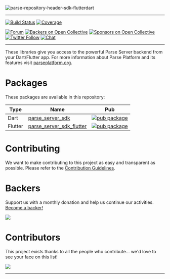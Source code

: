 ![parse-repository-header-sdk-flutterdart](https://user-images.githubusercontent.com/5673677/166121476-3838ac9f-a437-409c-bb28-6e1dfcc36b1c.png)

---

[![Build Status](https://github.com/parse-community/Parse-SDK-Flutter/workflows/ci/badge.svg?branch=master)](https://github.com/parse-community/Parse-SDK-Flutter/actions?query=workflow%3Aci+branch%3Amaster)
[![Coverage](https://img.shields.io/codecov/c/github/parse-community/Parse-SDK-Flutter/master)](https://app.codecov.io/gh/parse-community/Parse-SDK-Flutter/branch/master)

[![Forum](https://img.shields.io/discourse/https/community.parseplatform.org/topics.svg)](https://community.parseplatform.org/c/parse-server)
[![Backers on Open Collective](https://opencollective.com/parse-server/backers/badge.svg)][open-collective-link]
[![Sponsors on Open Collective](https://opencollective.com/parse-server/sponsors/badge.svg)][open-collective-link]
[![Twitter Follow](https://img.shields.io/twitter/follow/ParsePlatform.svg?label=Follow%20us&style=social)](https://twitter.com/intent/follow?screen_name=ParsePlatform)
[![Chat](https://img.shields.io/badge/Chat-Join!-%23fff?style=social&logo=slack)](https://chat.parseplatform.org)

---

These libraries give you access to the powerful Parse Server backend from your Dart/Flutter app. For more information about Parse Platform and its features visit [parseplatform.org](https://parseplatform.org/).

# Packages

These packages are available in this repository:

| Type    | Name                                           | Pub                                                                                                                                                                                                                                                                                                                                                                                                                                                                                             |
|---------|------------------------------------------------|---------------------------------------------------------------------------------------------------------------------------------------------------------------------------------------------------------------------------------------------------------------------------------------------------------------------------------------------------------------------------------------------------------------------------------------------------------------------------------------------------------------------------|
| Dart    | [parse_server_sdk](./packages/dart)| [![pub package](https://img.shields.io/pub/v/parse_server_sdk.svg)](https://pub.dev/packages/parse_server_sdk)|
| Flutter | [parse_server_sdk_flutter](./packages/flutter) | [![pub package](https://img.shields.io/pub/v/parse_server_sdk_flutter.svg)](https://pub.dev/packages/parse_server_sdk_flutter)|

# Contributing

We want to make contributing to this project as easy and transparent as possible. Please refer to the [Contribution Guidelines](CONTRIBUTING.md).

# Backers

Support us with a monthly donation and help us continue our activities. [Become a backer!](https://opencollective.com/parse-server#backer)

<a href="https://opencollective.com/parse-server#backers" target="_blank"><img src="https://opencollective.com/parse-server/backers.svg?width=890" /></a>

# Contributors

This project exists thanks to all the people who contribute... we'd love to see your face on this list!

<a href="https://github.com/parse-community/Parse-SDK-Flutter/graphs/contributors">
  <img src="https://contrib.rocks/image?repo=parse-community/Parse-SDK-Flutter" />
</a>

---

[open-collective-link]: https://opencollective.com/parse-server
